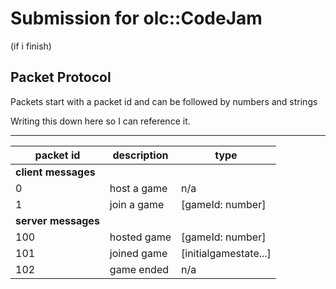 # Submission for olc::CodeJam

(if i finish)


## Packet Protocol

Packets start with a packet id and can be followed by numbers and strings

Writing this down here so I can reference it.

---

|packet id|description|type|
|---------|-----------|----|
|__client messages__|
|0|host a game|n/a|
|1|join a game|[gameId: number]|
|__server messages__|
|100|hosted game|[gameId: number]|
|101|joined game|[initialgamestate...]
|102|game ended|n/a|